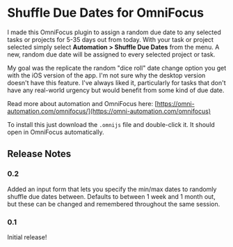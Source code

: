# Shuffle Due Dates for OmniFocus

I made this OmniFocus plugin to assign a random due date to any selected tasks or projects for 5-35 days out from today. With your task or project selected simply select **Automation > Shuffle Due Dates** from the menu. A new, random due date will be assigned to every selected project or task.

My goal was the replicate the random "dice roll" date change option you get with the iOS version of the app. I'm not sure why the desktop version doesn't have this feature. I've always liked it, particularly for tasks that don't have any real-world urgency but would benefit from some kind of due date.

Read more about automation and OmniFocus here:
[https://omni-automation.com/omnifocus/](https://omni-automation.com/omnifocus)

To install this just download the `.omnijs` file and double-click it. It should open in OmniFocus automatically.


## Release Notes

### 0.2

Added an input form that lets you specify the min/max dates to randomly shuffle due dates between. Defaults to between 1 week and 1 month out, but these can be changed and remembered throughout the same session.


### 0.1

Initial release!